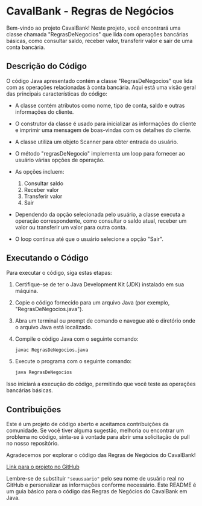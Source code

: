 

# CavalBank - Regras de Negócios

Bem-vindo ao projeto CavalBank! Neste projeto, você encontrará uma classe chamada "RegrasDeNegocios" que lida com operações bancárias básicas, como consultar saldo, receber valor, transferir valor e sair de uma conta bancária.

## Descrição do Código

O código Java apresentado contém a classe "RegrasDeNegocios" que lida com as operações relacionadas à conta bancária. Aqui está uma visão geral das principais características do código:

- A classe contém atributos como nome, tipo de conta, saldo e outras informações do cliente.

- O construtor da classe é usado para inicializar as informações do cliente e imprimir uma mensagem de boas-vindas com os detalhes do cliente.

- A classe utiliza um objeto Scanner para obter entrada do usuário.

- O método "regrasDeNegocio" implementa um loop para fornecer ao usuário várias opções de operação.

- As opções incluem:
  1. Consultar saldo
  2. Receber valor
  3. Transferir valor
  4. Sair

- Dependendo da opção selecionada pelo usuário, a classe executa a operação correspondente, como consultar o saldo atual, receber um valor ou transferir um valor para outra conta.

- O loop continua até que o usuário selecione a opção "Sair".

## Executando o Código

Para executar o código, siga estas etapas:

1. Certifique-se de ter o Java Development Kit (JDK) instalado em sua máquina.

2. Copie o código fornecido para um arquivo Java (por exemplo, "RegrasDeNegocios.java").

3. Abra um terminal ou prompt de comando e navegue até o diretório onde o arquivo Java está localizado.

4. Compile o código Java com o seguinte comando:

   ```bash
   javac RegrasDeNegocios.java
   ```

5. Execute o programa com o seguinte comando:

   ```bash
   java RegrasDeNegocios
   ```

Isso iniciará a execução do código, permitindo que você teste as operações bancárias básicas.

## Contribuições

Este é um projeto de código aberto e aceitamos contribuições da comunidade. Se você tiver alguma sugestão, melhoria ou encontrar um problema no código, sinta-se à vontade para abrir uma solicitação de pull no nosso repositório.

Agradecemos por explorar o código das Regras de Negócios do CavalBank!

[Link para o projeto no GitHub](https://github.com/seuusuario/CavalBank)

Lembre-se de substituir `"seuusuario"` pelo seu nome de usuário real no GitHub e personalizar as informações conforme necessário. Este README é um guia básico para o código das Regras de Negócios do CavalBank em Java.
